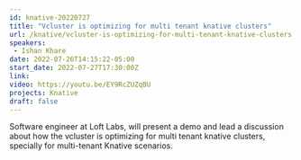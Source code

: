 ```yaml
---
id: knative-20220727
title: "Vcluster is optimizing for multi tenant knative clusters"
url: /knative/vcluster-is-optimizing-for-multi-tenant-knative-clusters
speakers:
 - Ishan Khare
date: 2022-07-26T14:15:22-05:00
start_date: 2022-07-27T17:30:00Z
link:  
video: https://youtu.be/EY9RcZUZqBU
projects: Knative
draft: false
---
```



Software engineer at Loft Labs, will present a demo and lead a discussion about how the vcluster is optimizing for multi tenant knative clusters, specially for multi-tenant Knative scenarios.
